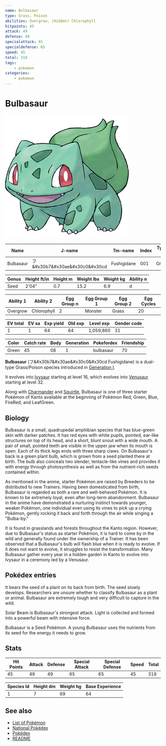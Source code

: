 ```yaml
---
name: Bulbasaur
type: Grass, Poison
abilities: Overgrow, (Hidden) Chlorophyll
hitpoints: 45
attack: 49
defense: 49
specialattack: 65
specialdefense: 65
speed: 45
total: 318
tags:
    - pokemon
categories:
    - pokemon
---
```


# Bulbasaur

![Bulbasaur](images/001.png)

| **Name** | **J-name** |**Tm-name** |**Index** |**Type 1** |**Type 2** |
|----|----|----|----|----|----|
| Bulbasaur | &#x30d5;&#x30b7&#x30ae&#x30c0&#x30cd | Fushigidane | 001 | Grass | Poison |

| **Genus** |**Height ft/in** |**Height m** | **Weight lbs** | **Weight kg** | **Ability n** |
|----|----|----|----|----|----|
| Seed | 2'04" | 0.7 | 15.2 | 6.9 | d |

| **Ability 1** |**Ability 2** | **Egg Group n** | **Egg Group 1** | **Egg Group 2** | **Egg Cycles** |
|----|----|----|----|----|----|
| Overgrow | Chlorophyll | 2 | Monster | Grass | 20 |

| **EV total** |**EV sa** | **Exp yield** | **Old exp** | **Level exp** | **Gender code** |
|----|----|----|----|----|----|
| 1 | 1 | 64 | 64 | 1,059,860 | 31 |

| **Color** | **Catch rate** | **Body** | **Generation** | **Pokefordex** | **Friendship** |
|----|----|----|----|----|----|
| Green | 45 | 08 | 1 | bulbasaur | 70 |

**Bulbasaur** (&#x30d5;&#x30b7&#x30ae&#x30c0&#x30cd Fushigidane) is a dual-type Grass/Poison species introduced in [Generation I](national_pokedex.md#generation-i).

It evolves into [Ivysaur](Ivysaur.md) starting at level 16, which evolves into [Venusaur](Venusaur.md) starting at level 32.

Along with [Charmander](Charmander.md) and [Squirtle](Squirtle.md), Bulbasaur is one of three starter Pokémon of Kanto available at the beginning of Pokémon Red, Green, Blue, FireRed, and LeafGreen.

## Biology

Bulbasaur is a small, quadrupedal amphibian species that has blue-green skin with darker patches. It has red eyes with white pupils, pointed, ear-like structures on top of its head, and a short, blunt snout with a wide mouth. A pair of small, pointed teeth are visible in the upper jaw when its mouth is open. Each of its thick legs ends with three sharp claws. On Bulbasaur's back is a green plant bulb, which is grown from a seed planted there at birth. The bulb also conceals two slender, tentacle-like vines and provides it with energy through photosynthesis as well as from the nutrient-rich seeds contained within.

As mentioned in the anime, starter Pokémon are raised by Breeders to be distributed to new Trainers. Having been domesticated from birth, Bulbasaur is regarded as both a rare and well-behaved Pokémon. It is known to be extremely loyal, even after long-term abandonment. Bulbasaur in the anime have demonstrated a nurturing instinct towards younger, weaker Pokémon, one individual even using its vines to pick up a crying Pokémon, gently rocking it back and forth through the air while singing a "Bulba-by."

It is found in grasslands and forests throughout the Kanto region. However, due to Bulbasaur's status as starter Pokémon, it is hard to come by in the wild and generally found under the ownership of a Trainer. It has been observed that a Bulbasaur's bulb will flash blue when it is ready to evolve. If it does not want to evolve, it struggles to resist the transformation. Many Bulbasaur gather every year in a hidden garden in Kanto to evolve into Ivysaur in a ceremony led by a Venusaur.

## Pokédex entries

It bears the seed of a plant on its back from birth. The seed slowly develops. Researchers are unsure whether to classify Bulbasaur as a plant or animal. Bulbasaur are extremely tough and very difficult to capture in the wild.

Solar Beam is Bulbasaur's strongest attack. Light is collected and formed into a powerful beam with intensive force.

Bulbasaur is a Seed Pokémon. A young Bulbasaur uses the nutrients from its seed for the energy it needs to grow.


## Stats

| **Hit Points** | **Attack** | **Defense** | **Special Attack** | **Special Defense** | **Speed** | **Total** |
|----------------|------------|-------------|--------------------|---------------------|-----------|-----------|
| 45 | 49 | 49 | 65 | 65 | 45 | 318 |


| **Species Id** | **Height dm** | **Weight hg** | **Base Experience** |
|----------------|------------|------------|---------------------|
| 1 | 7 | 69 | 64 |

## See also

- [List of Pokémon](../pokemon.md)
- [National Pokédex](../national_pokedex.md)
- [Pokédex](../pokedex.md)
- [README](../README.md)
